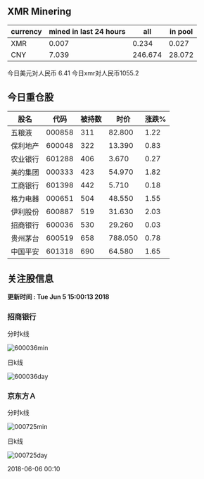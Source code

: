 ## XMR Minering

|currency|mined in last 24 hours|all|in pool|
|---|---|---|---|
|XMR|0.007|0.234|0.027|
|CNY|7.039|246.674|28.072|

今日美元对人民币 6.41	今日xmr对人民币1055.2


## 今日重仓股 

|股名|代码|被持数|时价|涨跌%|
|---|---|---|---|---|
|五粮液|000858|311|82.800|1.22|
|保利地产|600048|322|13.390|0.83|
|农业银行|601288|406|3.670|0.27|
|美的集团|000333|423|54.970|1.82|
|工商银行|601398|442|5.710|0.18|
|格力电器|000651|504|48.550|1.55|
|伊利股份|600887|519|31.630|2.03|
|招商银行|600036|530|29.260|0.03|
|贵州茅台|600519|658|788.050|0.78|
|中国平安|601318|690|64.580|1.65|

## 关注股信息
**更新时间 : Tue Jun  5 15:00:13 2018**
### 招商银行 
分时k线

![600036min](http://image.sinajs.cn/newchart/min/n/sh600036.gif)

日k线

![600036day](http://image.sinajs.cn/newchart/daily/n/sh600036.gif)

### 京东方Ａ 
分时k线

![000725min](http://image.sinajs.cn/newchart/min/n/sz000725.gif)

日k线

![000725day](http://image.sinajs.cn/newchart/daily/n/sz000725.gif)

2018-06-06 00:10